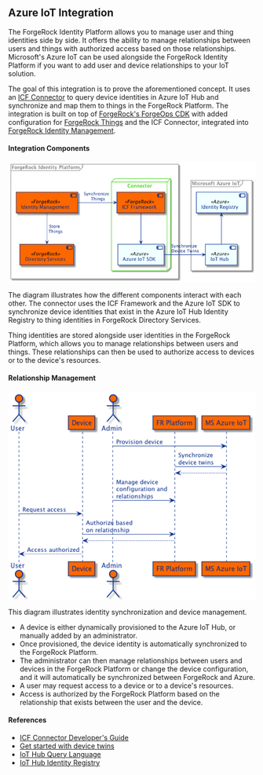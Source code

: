 ## Azure IoT Integration

The ForgeRock Identity Platform allows you to manage user and thing identities side by side. It offers the ability
to manage relationships between users and things with authorized access based on those relationships. Microsoft's
Azure IoT can be used alongside the ForgeRock Identity Platform if you want to add user and device relationships
to your IoT solution.

The goal of this integration is to prove the aforementioned concept. It uses an
[ICF Connector](https://backstage.forgerock.com/docs/idm/7/connector-reference/) to query device identities in
Azure IoT Hub and synchronize and map them to things in the ForgeRock Platform. The integration is built on top of
[ForgeRock's ForgeOps CDK](https://backstage.forgerock.com/docs/forgeops/7/index-forgeops.html) with added
configuration for [ForgeRock Things](https://backstage.forgerock.com/docs/things/7) and the ICF Connector, integrated
into [ForgeRock Identity Management](https://backstage.forgerock.com/docs/idm/7).

#### Integration Components
![Components](docs/forgerock-azure-integration.png)

The diagram illustrates how the different components interact with each other. The connector uses the ICF Framework
and the Azure IoT SDK to synchronize device identities that exist in the Azure IoT Hub Identity Registry to thing
identities in ForgeRock Directory Services.

Thing identities are stored alongside user identities in the ForgeRock Platform, which allows you to manage
relationships between users and things. These relationships can then be used to authorize access to devices or to the
device's resources.

#### Relationship Management
![](docs/device-management.png)

This diagram illustrates identity synchronization and device management.
 - A device is either dynamically provisioned to the Azure IoT Hub, or manually added by an administrator.
 - Once provisioned, the device identity is automatically synchronized to the ForgeRock Platform.
 - The administrator can then manage relationships between users and devices in the ForgeRock Platform or change the
  device configuration, and it will automatically be synchronized between ForgeRock and Azure.
 - A user may request access to a device or to a device's resources.
 - Access is authorized by the ForgeRock Platform based on the relationship that exists between the user and the device.
 
#### References
- [ICF Connector Developer's Guide](https://backstage.forgerock.com/docs/idm/7/connector-dev-guide/)
- [Get started with device twins](https://docs.microsoft.com/en-us/azure/iot-hub/iot-hub-java-java-twin-getstarted)
- [IoT Hub Query Language](https://docs.microsoft.com/en-us/azure/iot-hub/iot-hub-devguide-query-language)
- [IoT Hub Identity Registry](https://docs.microsoft.com/en-us/azure/iot-hub/iot-hub-devguide-identity-registry)